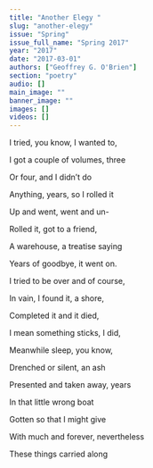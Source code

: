 ```yaml
---
title: "Another Elegy "
slug: "another-elegy"
issue: "Spring"
issue_full_name: "Spring 2017"
year: "2017"
date: "2017-03-01"
authors: ["Geoffrey G. O'Brien"]
section: "poetry"
audio: []
main_image: ""
banner_image: ""
images: []
videos: []
---
```

I tried, you know, I wanted to,

 I got a couple of volumes, three

 Or four, and I didn’t do

 Anything, years, so I rolled it

 Up and went, went and un-

 Rolled it, got to a friend,

 A warehouse, a treatise saying

 Years of goodbye, it went on.

 I tried to be over and of course,

 In vain, I found it, a shore,

 Completed it and it died,

 I mean something sticks, I did,

 Meanwhile sleep, you know,

 Drenched or silent, an ash

 Presented and taken away, years

 In that little wrong boat

 Gotten so that I might give

 With much and forever, nevertheless

 These things carried along

